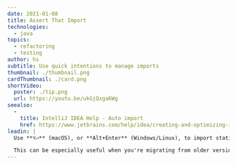 ```yaml
---
date: 2021-01-08
title: Assert That Import
technologies:
  - java
topics:
  - refactoring
  - testing
author: hs
subtitle: Use quick intentions to manage imports
thumbnail: ./thumbnail.png
cardThumbnail: ./card.png
shortVideo:
  poster: ./tip.png
  url: https://youtu.be/ukGjQxga6Wg
seealso:
  - 
    title: IntelliJ IDEA Help - Auto import
    href: https://www.jetbrains.com/help/idea/creating-and-optimizing-imports.html
leadin: |
  Use **⌥⏎** (macOS), or **Alt+Enter** (Windows/Linux), to import static methods into classes to improve the readability of your code.

  This can be especially useful when you're migrating from older versions of testing frameworks and need to make multiple replacements in your class.
---
```


